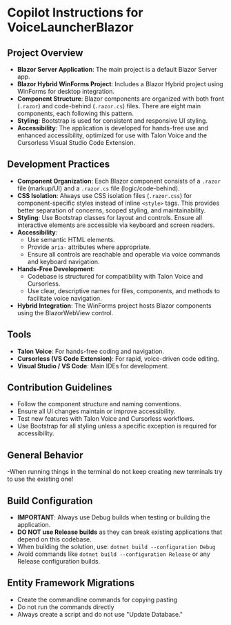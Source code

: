 # Copilot Instructions for VoiceLauncherBlazor

## Project Overview

- **Blazor Server Application**: The main project is a default Blazor Server app.
- **Blazor Hybrid WinForms Project**: Includes a Blazor Hybrid project using WinForms for desktop integration.
- **Component Structure**: Blazor components are organized with both front (`.razor`) and code-behind (`.razor.cs`) files. There are eight main components, each following this pattern.
- **Styling**: Bootstrap is used for consistent and responsive UI styling.
- **Accessibility**: The application is developed for hands-free use and enhanced accessibility, optimized for use with Talon Voice and the Cursorless Visual Studio Code Extension.

## Development Practices

- **Component Organization**: Each Blazor component consists of a `.razor` file (markup/UI) and a `.razor.cs` file (logic/code-behind).
- **CSS Isolation**: Always use CSS isolation files (`.razor.css`) for component-specific styles instead of inline `<style>` tags. This provides better separation of concerns, scoped styling, and maintainability.
- **Styling**: Use Bootstrap classes for layout and controls. Ensure all interactive elements are accessible via keyboard and screen readers.
- **Accessibility**:
  - Use semantic HTML elements.
  - Provide `aria-` attributes where appropriate.
  - Ensure all controls are reachable and operable via voice commands and keyboard navigation.
- **Hands-Free Development**:
  - Codebase is structured for compatibility with Talon Voice and Cursorless.
  - Use clear, descriptive names for files, components, and methods to facilitate voice navigation.
- **Hybrid Integration**: The WinForms project hosts Blazor components using the BlazorWebView control.

## Tools

- **Talon Voice**: For hands-free coding and navigation.
- **Cursorless (VS Code Extension)**: For rapid, voice-driven code editing.
- **Visual Studio / VS Code**: Main IDEs for development.

## Contribution Guidelines

- Follow the component structure and naming conventions.
- Ensure all UI changes maintain or improve accessibility.
- Test new features with Talon Voice and Cursorless workflows.
- Use Bootstrap for all styling unless a specific exception is required for accessibility.

## General Behavior
 -When running things in the terminal do not keep creating new terminals try to use the existing one!

## Build Configuration
- **IMPORTANT**: Always use Debug builds when testing or building the application. 
- **DO NOT use Release builds** as they can break existing applications that depend on this codebase.
- When building the solution, use: `dotnet build --configuration Debug`
- Avoid commands like `dotnet build --configuration Release` or any Release configuration builds.

## Entity Framework Migrations
- Create the commandline  commands for copying pasting
- Do not run the commands directly
- Always create a script and do not use "Update Database."